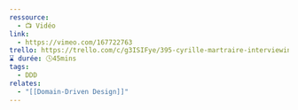 ```yaml
---
ressource:
  - 📺 Vidéo
link:
  - https://vimeo.com/167722763
trello: https://trello.com/c/g3ISIFye/395-cyrille-martraire-interviewing-domain-experts-heuristics-from-the-trenches-sur-vimeo
⌛ durée: 🕓45mins
tags:
  - DDD
relates:
  - "[[Domain-Driven Design]]"
---
```

